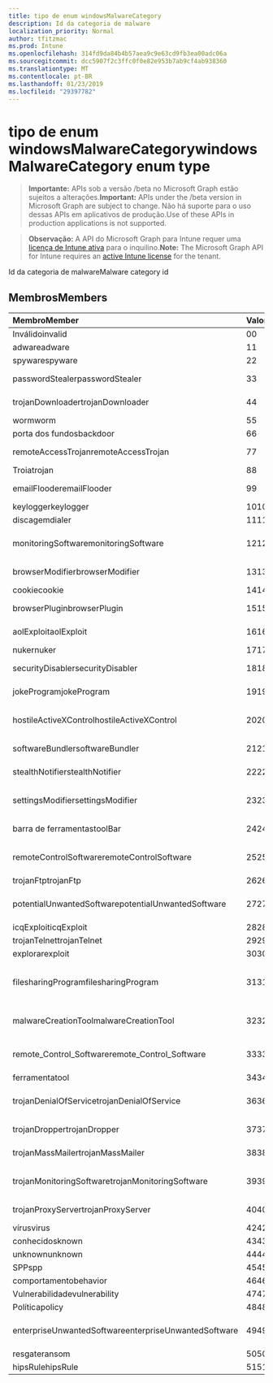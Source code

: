 ```yaml
---
title: tipo de enum windowsMalwareCategory
description: Id da categoria de malware
localization_priority: Normal
author: tfitzmac
ms.prod: Intune
ms.openlocfilehash: 314fd9da84b4b57aea9c9e63cd9fb3ea00adc06a
ms.sourcegitcommit: dcc5907f2c3ffc0f0e82e953b7ab9cf4ab938360
ms.translationtype: MT
ms.contentlocale: pt-BR
ms.lasthandoff: 01/23/2019
ms.locfileid: "29397782"
---
```

# <a name="windowsmalwarecategory-enum-type"></a><span data-ttu-id="325d8-103">tipo de enum windowsMalwareCategory</span><span class="sxs-lookup"><span data-stu-id="325d8-103">windowsMalwareCategory enum type</span></span>

> <span data-ttu-id="325d8-104">**Importante:** APIs sob a versão /beta no Microsoft Graph estão sujeitos a alterações.</span><span class="sxs-lookup"><span data-stu-id="325d8-104">**Important:** APIs under the /beta version in Microsoft Graph are subject to change.</span></span> <span data-ttu-id="325d8-105">Não há suporte para o uso dessas APIs em aplicativos de produção.</span><span class="sxs-lookup"><span data-stu-id="325d8-105">Use of these APIs in production applications is not supported.</span></span>

> <span data-ttu-id="325d8-106">**Observação:** A API do Microsoft Graph para Intune requer uma [licença de Intune ativa](https://go.microsoft.com/fwlink/?linkid=839381) para o inquilino.</span><span class="sxs-lookup"><span data-stu-id="325d8-106">**Note:** The Microsoft Graph API for Intune requires an [active Intune license](https://go.microsoft.com/fwlink/?linkid=839381) for the tenant.</span></span>

<span data-ttu-id="325d8-107">Id da categoria de malware</span><span class="sxs-lookup"><span data-stu-id="325d8-107">Malware category id</span></span>

## <a name="members"></a><span data-ttu-id="325d8-108">Membros</span><span class="sxs-lookup"><span data-stu-id="325d8-108">Members</span></span>
|<span data-ttu-id="325d8-109">Membro</span><span class="sxs-lookup"><span data-stu-id="325d8-109">Member</span></span>|<span data-ttu-id="325d8-110">Valor</span><span class="sxs-lookup"><span data-stu-id="325d8-110">Value</span></span>|<span data-ttu-id="325d8-111">Descrição</span><span class="sxs-lookup"><span data-stu-id="325d8-111">Description</span></span>|
|:---|:---|:---|
|<span data-ttu-id="325d8-112">Inválido</span><span class="sxs-lookup"><span data-stu-id="325d8-112">invalid</span></span>|<span data-ttu-id="325d8-113">0</span><span class="sxs-lookup"><span data-stu-id="325d8-113">0</span></span>|<span data-ttu-id="325d8-114">Invalid</span><span class="sxs-lookup"><span data-stu-id="325d8-114">Invalid</span></span>|
|<span data-ttu-id="325d8-115">adware</span><span class="sxs-lookup"><span data-stu-id="325d8-115">adware</span></span>|<span data-ttu-id="325d8-116">1</span><span class="sxs-lookup"><span data-stu-id="325d8-116">1</span></span>|<span data-ttu-id="325d8-117">Adware</span><span class="sxs-lookup"><span data-stu-id="325d8-117">Adware</span></span>|
|<span data-ttu-id="325d8-118">spyware</span><span class="sxs-lookup"><span data-stu-id="325d8-118">spyware</span></span>|<span data-ttu-id="325d8-119">2</span><span class="sxs-lookup"><span data-stu-id="325d8-119">2</span></span>|<span data-ttu-id="325d8-120">Spyware</span><span class="sxs-lookup"><span data-stu-id="325d8-120">Spyware</span></span>|
|<span data-ttu-id="325d8-121">passwordStealer</span><span class="sxs-lookup"><span data-stu-id="325d8-121">passwordStealer</span></span>|<span data-ttu-id="325d8-122">3</span><span class="sxs-lookup"><span data-stu-id="325d8-122">3</span></span>|<span data-ttu-id="325d8-123">Roubo de senha</span><span class="sxs-lookup"><span data-stu-id="325d8-123">Password stealer</span></span>|
|<span data-ttu-id="325d8-124">trojanDownloader</span><span class="sxs-lookup"><span data-stu-id="325d8-124">trojanDownloader</span></span>|<span data-ttu-id="325d8-125">4</span><span class="sxs-lookup"><span data-stu-id="325d8-125">4</span></span>|<span data-ttu-id="325d8-126">Ferramenta de download Trojan</span><span class="sxs-lookup"><span data-stu-id="325d8-126">Trojan downloader</span></span>|
|<span data-ttu-id="325d8-127">worm</span><span class="sxs-lookup"><span data-stu-id="325d8-127">worm</span></span>|<span data-ttu-id="325d8-128">5</span><span class="sxs-lookup"><span data-stu-id="325d8-128">5</span></span>|<span data-ttu-id="325d8-129">Worm</span><span class="sxs-lookup"><span data-stu-id="325d8-129">Worm</span></span>|
|<span data-ttu-id="325d8-130">porta dos fundos</span><span class="sxs-lookup"><span data-stu-id="325d8-130">backdoor</span></span>|<span data-ttu-id="325d8-131">6</span><span class="sxs-lookup"><span data-stu-id="325d8-131">6</span></span>|<span data-ttu-id="325d8-132">Porta dos fundos</span><span class="sxs-lookup"><span data-stu-id="325d8-132">Backdoor</span></span>|
|<span data-ttu-id="325d8-133">remoteAccessTrojan</span><span class="sxs-lookup"><span data-stu-id="325d8-133">remoteAccessTrojan</span></span>|<span data-ttu-id="325d8-134">7</span><span class="sxs-lookup"><span data-stu-id="325d8-134">7</span></span>|<span data-ttu-id="325d8-135">Acesso remoto Troia</span><span class="sxs-lookup"><span data-stu-id="325d8-135">Remote access Trojan</span></span>|
|<span data-ttu-id="325d8-136">Troia</span><span class="sxs-lookup"><span data-stu-id="325d8-136">trojan</span></span>|<span data-ttu-id="325d8-137">8</span><span class="sxs-lookup"><span data-stu-id="325d8-137">8</span></span>|<span data-ttu-id="325d8-138">Troia</span><span class="sxs-lookup"><span data-stu-id="325d8-138">Trojan</span></span>|
|<span data-ttu-id="325d8-139">emailFlooder</span><span class="sxs-lookup"><span data-stu-id="325d8-139">emailFlooder</span></span>|<span data-ttu-id="325d8-140">9</span><span class="sxs-lookup"><span data-stu-id="325d8-140">9</span></span>|<span data-ttu-id="325d8-141">Por inundação de email</span><span class="sxs-lookup"><span data-stu-id="325d8-141">Email flooder</span></span>|
|<span data-ttu-id="325d8-142">keylogger</span><span class="sxs-lookup"><span data-stu-id="325d8-142">keylogger</span></span>|<span data-ttu-id="325d8-143">10</span><span class="sxs-lookup"><span data-stu-id="325d8-143">10</span></span>|<span data-ttu-id="325d8-144">Keylogger</span><span class="sxs-lookup"><span data-stu-id="325d8-144">Keylogger</span></span>|
|<span data-ttu-id="325d8-145">discagem</span><span class="sxs-lookup"><span data-stu-id="325d8-145">dialer</span></span>|<span data-ttu-id="325d8-146">11</span><span class="sxs-lookup"><span data-stu-id="325d8-146">11</span></span>|<span data-ttu-id="325d8-147">Discagem</span><span class="sxs-lookup"><span data-stu-id="325d8-147">Dialer</span></span>|
|<span data-ttu-id="325d8-148">monitoringSoftware</span><span class="sxs-lookup"><span data-stu-id="325d8-148">monitoringSoftware</span></span>|<span data-ttu-id="325d8-149">12</span><span class="sxs-lookup"><span data-stu-id="325d8-149">12</span></span>|<span data-ttu-id="325d8-150">Software de monitoramento</span><span class="sxs-lookup"><span data-stu-id="325d8-150">Monitoring software</span></span>|
|<span data-ttu-id="325d8-151">browserModifier</span><span class="sxs-lookup"><span data-stu-id="325d8-151">browserModifier</span></span>|<span data-ttu-id="325d8-152">13</span><span class="sxs-lookup"><span data-stu-id="325d8-152">13</span></span>|<span data-ttu-id="325d8-153">Modificador de navegador</span><span class="sxs-lookup"><span data-stu-id="325d8-153">Browser modifier</span></span>|
|<span data-ttu-id="325d8-154">cookie</span><span class="sxs-lookup"><span data-stu-id="325d8-154">cookie</span></span>|<span data-ttu-id="325d8-155">14</span><span class="sxs-lookup"><span data-stu-id="325d8-155">14</span></span>|<span data-ttu-id="325d8-156">Cookie</span><span class="sxs-lookup"><span data-stu-id="325d8-156">Cookie</span></span>|
|<span data-ttu-id="325d8-157">browserPlugin</span><span class="sxs-lookup"><span data-stu-id="325d8-157">browserPlugin</span></span>|<span data-ttu-id="325d8-158">15</span><span class="sxs-lookup"><span data-stu-id="325d8-158">15</span></span>|<span data-ttu-id="325d8-159">Plug-in de navegador</span><span class="sxs-lookup"><span data-stu-id="325d8-159">Browser plugin</span></span>|
|<span data-ttu-id="325d8-160">aolExploit</span><span class="sxs-lookup"><span data-stu-id="325d8-160">aolExploit</span></span>|<span data-ttu-id="325d8-161">16</span><span class="sxs-lookup"><span data-stu-id="325d8-161">16</span></span>|<span data-ttu-id="325d8-162">Exploração de AOL</span><span class="sxs-lookup"><span data-stu-id="325d8-162">AOL exploit</span></span>|
|<span data-ttu-id="325d8-163">nuker</span><span class="sxs-lookup"><span data-stu-id="325d8-163">nuker</span></span>|<span data-ttu-id="325d8-164">17</span><span class="sxs-lookup"><span data-stu-id="325d8-164">17</span></span>|<span data-ttu-id="325d8-165">Nuker</span><span class="sxs-lookup"><span data-stu-id="325d8-165">Nuker</span></span>|
|<span data-ttu-id="325d8-166">securityDisabler</span><span class="sxs-lookup"><span data-stu-id="325d8-166">securityDisabler</span></span>|<span data-ttu-id="325d8-167">18</span><span class="sxs-lookup"><span data-stu-id="325d8-167">18</span></span>|<span data-ttu-id="325d8-168">Desabilitador de segurança</span><span class="sxs-lookup"><span data-stu-id="325d8-168">Security disabler</span></span>|
|<span data-ttu-id="325d8-169">jokeProgram</span><span class="sxs-lookup"><span data-stu-id="325d8-169">jokeProgram</span></span>|<span data-ttu-id="325d8-170">19</span><span class="sxs-lookup"><span data-stu-id="325d8-170">19</span></span>|<span data-ttu-id="325d8-171">Programa joke</span><span class="sxs-lookup"><span data-stu-id="325d8-171">Joke program</span></span>|
|<span data-ttu-id="325d8-172">hostileActiveXControl</span><span class="sxs-lookup"><span data-stu-id="325d8-172">hostileActiveXControl</span></span>|<span data-ttu-id="325d8-173">20</span><span class="sxs-lookup"><span data-stu-id="325d8-173">20</span></span>|<span data-ttu-id="325d8-174">Controle de ActiveX hostil</span><span class="sxs-lookup"><span data-stu-id="325d8-174">Hostile ActiveX control</span></span>|
|<span data-ttu-id="325d8-175">softwareBundler</span><span class="sxs-lookup"><span data-stu-id="325d8-175">softwareBundler</span></span>|<span data-ttu-id="325d8-176">21</span><span class="sxs-lookup"><span data-stu-id="325d8-176">21</span></span>|<span data-ttu-id="325d8-177">Bundler de software</span><span class="sxs-lookup"><span data-stu-id="325d8-177">Software bundler</span></span>|
|<span data-ttu-id="325d8-178">stealthNotifier</span><span class="sxs-lookup"><span data-stu-id="325d8-178">stealthNotifier</span></span>|<span data-ttu-id="325d8-179">22</span><span class="sxs-lookup"><span data-stu-id="325d8-179">22</span></span>|<span data-ttu-id="325d8-180">Modificador oculto</span><span class="sxs-lookup"><span data-stu-id="325d8-180">Stealth modifier</span></span>|
|<span data-ttu-id="325d8-181">settingsModifier</span><span class="sxs-lookup"><span data-stu-id="325d8-181">settingsModifier</span></span>|<span data-ttu-id="325d8-182">23</span><span class="sxs-lookup"><span data-stu-id="325d8-182">23</span></span>|<span data-ttu-id="325d8-183">Modificador de configurações</span><span class="sxs-lookup"><span data-stu-id="325d8-183">Settings modifier</span></span>|
|<span data-ttu-id="325d8-184">barra de ferramentas</span><span class="sxs-lookup"><span data-stu-id="325d8-184">toolBar</span></span>|<span data-ttu-id="325d8-185">24</span><span class="sxs-lookup"><span data-stu-id="325d8-185">24</span></span>|<span data-ttu-id="325d8-186">Barra de ferramentas</span><span class="sxs-lookup"><span data-stu-id="325d8-186">Toolbar</span></span>|
|<span data-ttu-id="325d8-187">remoteControlSoftware</span><span class="sxs-lookup"><span data-stu-id="325d8-187">remoteControlSoftware</span></span>|<span data-ttu-id="325d8-188">25</span><span class="sxs-lookup"><span data-stu-id="325d8-188">25</span></span>|<span data-ttu-id="325d8-189">Software de controle remoto</span><span class="sxs-lookup"><span data-stu-id="325d8-189">Remote control software</span></span>|
|<span data-ttu-id="325d8-190">trojanFtp</span><span class="sxs-lookup"><span data-stu-id="325d8-190">trojanFtp</span></span>|<span data-ttu-id="325d8-191">26</span><span class="sxs-lookup"><span data-stu-id="325d8-191">26</span></span>|<span data-ttu-id="325d8-192">Trojan FTP</span><span class="sxs-lookup"><span data-stu-id="325d8-192">Trojan FTP</span></span>|
|<span data-ttu-id="325d8-193">potentialUnwantedSoftware</span><span class="sxs-lookup"><span data-stu-id="325d8-193">potentialUnwantedSoftware</span></span>|<span data-ttu-id="325d8-194">27</span><span class="sxs-lookup"><span data-stu-id="325d8-194">27</span></span>|<span data-ttu-id="325d8-195">Possíveis softwares indesejados</span><span class="sxs-lookup"><span data-stu-id="325d8-195">Potential unwanted software</span></span>|
|<span data-ttu-id="325d8-196">icqExploit</span><span class="sxs-lookup"><span data-stu-id="325d8-196">icqExploit</span></span>|<span data-ttu-id="325d8-197">28</span><span class="sxs-lookup"><span data-stu-id="325d8-197">28</span></span>|<span data-ttu-id="325d8-198">Exploração ICQ</span><span class="sxs-lookup"><span data-stu-id="325d8-198">ICQ exploit</span></span>|
|<span data-ttu-id="325d8-199">trojanTelnet</span><span class="sxs-lookup"><span data-stu-id="325d8-199">trojanTelnet</span></span>|<span data-ttu-id="325d8-200">29</span><span class="sxs-lookup"><span data-stu-id="325d8-200">29</span></span>|<span data-ttu-id="325d8-201">Telnet Trojan</span><span class="sxs-lookup"><span data-stu-id="325d8-201">Trojan telnet</span></span>|
|<span data-ttu-id="325d8-202">explorar</span><span class="sxs-lookup"><span data-stu-id="325d8-202">exploit</span></span>|<span data-ttu-id="325d8-203">30</span><span class="sxs-lookup"><span data-stu-id="325d8-203">30</span></span>|<span data-ttu-id="325d8-204">Explorar</span><span class="sxs-lookup"><span data-stu-id="325d8-204">Exploit</span></span>|
|<span data-ttu-id="325d8-205">filesharingProgram</span><span class="sxs-lookup"><span data-stu-id="325d8-205">filesharingProgram</span></span>|<span data-ttu-id="325d8-206">31</span><span class="sxs-lookup"><span data-stu-id="325d8-206">31</span></span>|<span data-ttu-id="325d8-207">Programa de compartilhamento de arquivo</span><span class="sxs-lookup"><span data-stu-id="325d8-207">File sharing program</span></span>|
|<span data-ttu-id="325d8-208">malwareCreationTool</span><span class="sxs-lookup"><span data-stu-id="325d8-208">malwareCreationTool</span></span>|<span data-ttu-id="325d8-209">32</span><span class="sxs-lookup"><span data-stu-id="325d8-209">32</span></span>|<span data-ttu-id="325d8-210">Ferramenta de criação de malware</span><span class="sxs-lookup"><span data-stu-id="325d8-210">Malware creation tool</span></span>|
|<span data-ttu-id="325d8-211">remote_Control_Software</span><span class="sxs-lookup"><span data-stu-id="325d8-211">remote_Control_Software</span></span>|<span data-ttu-id="325d8-212">33</span><span class="sxs-lookup"><span data-stu-id="325d8-212">33</span></span>|<span data-ttu-id="325d8-213">Software de controle remoto</span><span class="sxs-lookup"><span data-stu-id="325d8-213">Remote control software</span></span>|
|<span data-ttu-id="325d8-214">ferramenta</span><span class="sxs-lookup"><span data-stu-id="325d8-214">tool</span></span>|<span data-ttu-id="325d8-215">34</span><span class="sxs-lookup"><span data-stu-id="325d8-215">34</span></span>|<span data-ttu-id="325d8-216">Ferramenta</span><span class="sxs-lookup"><span data-stu-id="325d8-216">Tool</span></span>|
|<span data-ttu-id="325d8-217">trojanDenialOfService</span><span class="sxs-lookup"><span data-stu-id="325d8-217">trojanDenialOfService</span></span>|<span data-ttu-id="325d8-218">36</span><span class="sxs-lookup"><span data-stu-id="325d8-218">36</span></span>|<span data-ttu-id="325d8-219">Trojan negação de serviço</span><span class="sxs-lookup"><span data-stu-id="325d8-219">Trojan denial of service</span></span>|
|<span data-ttu-id="325d8-220">trojanDropper</span><span class="sxs-lookup"><span data-stu-id="325d8-220">trojanDropper</span></span>|<span data-ttu-id="325d8-221">37</span><span class="sxs-lookup"><span data-stu-id="325d8-221">37</span></span>|<span data-ttu-id="325d8-222">Instalador Trojan</span><span class="sxs-lookup"><span data-stu-id="325d8-222">Trojan dropper</span></span>|
|<span data-ttu-id="325d8-223">trojanMassMailer</span><span class="sxs-lookup"><span data-stu-id="325d8-223">trojanMassMailer</span></span>|<span data-ttu-id="325d8-224">38</span><span class="sxs-lookup"><span data-stu-id="325d8-224">38</span></span>|<span data-ttu-id="325d8-225">Trojan mailer em massa</span><span class="sxs-lookup"><span data-stu-id="325d8-225">Trojan mass mailer</span></span>|
|<span data-ttu-id="325d8-226">trojanMonitoringSoftware</span><span class="sxs-lookup"><span data-stu-id="325d8-226">trojanMonitoringSoftware</span></span>|<span data-ttu-id="325d8-227">39</span><span class="sxs-lookup"><span data-stu-id="325d8-227">39</span></span>|<span data-ttu-id="325d8-228">Software de monitoramento Trojan</span><span class="sxs-lookup"><span data-stu-id="325d8-228">Trojan monitoring software</span></span>|
|<span data-ttu-id="325d8-229">trojanProxyServer</span><span class="sxs-lookup"><span data-stu-id="325d8-229">trojanProxyServer</span></span>|<span data-ttu-id="325d8-230">40</span><span class="sxs-lookup"><span data-stu-id="325d8-230">40</span></span>|<span data-ttu-id="325d8-231">Servidor proxy Trojan</span><span class="sxs-lookup"><span data-stu-id="325d8-231">Trojan proxy server</span></span>|
|<span data-ttu-id="325d8-232">vírus</span><span class="sxs-lookup"><span data-stu-id="325d8-232">virus</span></span>|<span data-ttu-id="325d8-233">42</span><span class="sxs-lookup"><span data-stu-id="325d8-233">42</span></span>|<span data-ttu-id="325d8-234">Vírus</span><span class="sxs-lookup"><span data-stu-id="325d8-234">Virus</span></span>|
|<span data-ttu-id="325d8-235">conhecidos</span><span class="sxs-lookup"><span data-stu-id="325d8-235">known</span></span>|<span data-ttu-id="325d8-236">43</span><span class="sxs-lookup"><span data-stu-id="325d8-236">43</span></span>|<span data-ttu-id="325d8-237">Conhecidos</span><span class="sxs-lookup"><span data-stu-id="325d8-237">Known</span></span>|
|<span data-ttu-id="325d8-238">unknown</span><span class="sxs-lookup"><span data-stu-id="325d8-238">unknown</span></span>|<span data-ttu-id="325d8-239">44</span><span class="sxs-lookup"><span data-stu-id="325d8-239">44</span></span>|<span data-ttu-id="325d8-240">Desconhecida</span><span class="sxs-lookup"><span data-stu-id="325d8-240">Unknown</span></span>|
|<span data-ttu-id="325d8-241">SPP</span><span class="sxs-lookup"><span data-stu-id="325d8-241">spp</span></span>|<span data-ttu-id="325d8-242">45</span><span class="sxs-lookup"><span data-stu-id="325d8-242">45</span></span>|<span data-ttu-id="325d8-243">SPP</span><span class="sxs-lookup"><span data-stu-id="325d8-243">SPP</span></span>|
|<span data-ttu-id="325d8-244">comportamento</span><span class="sxs-lookup"><span data-stu-id="325d8-244">behavior</span></span>|<span data-ttu-id="325d8-245">46</span><span class="sxs-lookup"><span data-stu-id="325d8-245">46</span></span>|<span data-ttu-id="325d8-246">Comportamento</span><span class="sxs-lookup"><span data-stu-id="325d8-246">Behavior</span></span>|
|<span data-ttu-id="325d8-247">Vulnerabilidade</span><span class="sxs-lookup"><span data-stu-id="325d8-247">vulnerability</span></span>|<span data-ttu-id="325d8-248">47</span><span class="sxs-lookup"><span data-stu-id="325d8-248">47</span></span>|<span data-ttu-id="325d8-249">Vulnerabilidade</span><span class="sxs-lookup"><span data-stu-id="325d8-249">Vulnerability</span></span>|
|<span data-ttu-id="325d8-250">Política</span><span class="sxs-lookup"><span data-stu-id="325d8-250">policy</span></span>|<span data-ttu-id="325d8-251">48</span><span class="sxs-lookup"><span data-stu-id="325d8-251">48</span></span>|<span data-ttu-id="325d8-252">Política</span><span class="sxs-lookup"><span data-stu-id="325d8-252">Policy</span></span>|
|<span data-ttu-id="325d8-253">enterpriseUnwantedSoftware</span><span class="sxs-lookup"><span data-stu-id="325d8-253">enterpriseUnwantedSoftware</span></span>|<span data-ttu-id="325d8-254">49</span><span class="sxs-lookup"><span data-stu-id="325d8-254">49</span></span>|<span data-ttu-id="325d8-255">Enterprise Software indesejado</span><span class="sxs-lookup"><span data-stu-id="325d8-255">Enterprise Unwanted Software</span></span>|
|<span data-ttu-id="325d8-256">resgate</span><span class="sxs-lookup"><span data-stu-id="325d8-256">ransom</span></span>|<span data-ttu-id="325d8-257">50</span><span class="sxs-lookup"><span data-stu-id="325d8-257">50</span></span>|<span data-ttu-id="325d8-258">Resgate</span><span class="sxs-lookup"><span data-stu-id="325d8-258">Ransom</span></span>|
|<span data-ttu-id="325d8-259">hipsRule</span><span class="sxs-lookup"><span data-stu-id="325d8-259">hipsRule</span></span>|<span data-ttu-id="325d8-260">51</span><span class="sxs-lookup"><span data-stu-id="325d8-260">51</span></span>|<span data-ttu-id="325d8-261">Regra de HIPS</span><span class="sxs-lookup"><span data-stu-id="325d8-261">HIPS Rule</span></span>|




